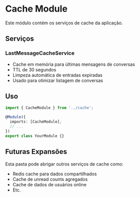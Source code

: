# Cache Module

Este módulo contém os serviços de cache da aplicação.

## Serviços

### LastMessageCacheService
- Cache em memória para últimas mensagens de conversas
- TTL de 30 segundos
- Limpeza automática de entradas expiradas
- Usado para otimizar listagem de conversas

## Uso

```typescript
import { CacheModule } from '../cache';

@Module({
  imports: [CacheModule],
  // ...
})
export class YourModule {}
```

## Futuras Expansões

Esta pasta pode abrigar outros serviços de cache como:
- Redis cache para dados compartilhados
- Cache de unread counts agregados
- Cache de dados de usuários online
- Etc.